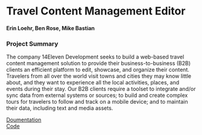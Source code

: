 # Travel Content Management Editor
#### Erin Loehr, Ben Rose, Mike Bastian

### Project Summary  
The company 14Eleven Development seeks to build a web-based travel content management solution to provide their business-to-business (B2B) 
clients an efficient platform to edit, showcase, and organize their content. Travelers from all over the world visit towns and cities they may 
know little about, and they want to experience all the local activities, places, and events during their stay. Our B2B clients require a 
toolset to integrate and/or sync data from external systems or sources; to build and create complex tours for travelers to follow and track on 
a mobile device; and to maintain their data, including text and media assets.

[Doumentation](https://github.com/erincloehr/Travel-Content-Management-Editor)  
[Code](https://github.com/erincloehr/Travel-Content-Management-Editor-Code)

